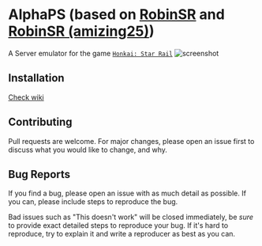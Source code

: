 # AlphaPS (based on [RobinSR](https://git.xeondev.com/reversedrooms/RobinSR/) and [RobinSR (amizing25)](https://github.com/amizing25/robinsr))

A Server emulator for the game [`Honkai: Star Rail`](https://hsr.hoyoverse.com/en-us/)
![screenshot](https://github.com/taunu16/AlphaPS/blob/main/screenshot.png?raw=true)

## Installation

[Check wiki](https://github.com/taunu16/AlphaPS/wiki/Installation)

## Contributing

Pull requests are welcome. For major changes, please open an issue first to discuss
what you would like to change, and why.

## Bug Reports

If you find a bug, please open an issue with as much detail as possible. If you
can, please include steps to reproduce the bug.

Bad issues such as "This doesn't work" will be closed immediately, be _sure_ to
provide exact detailed steps to reproduce your bug. If it's hard to reproduce, try
to explain it and write a reproducer as best as you can.
